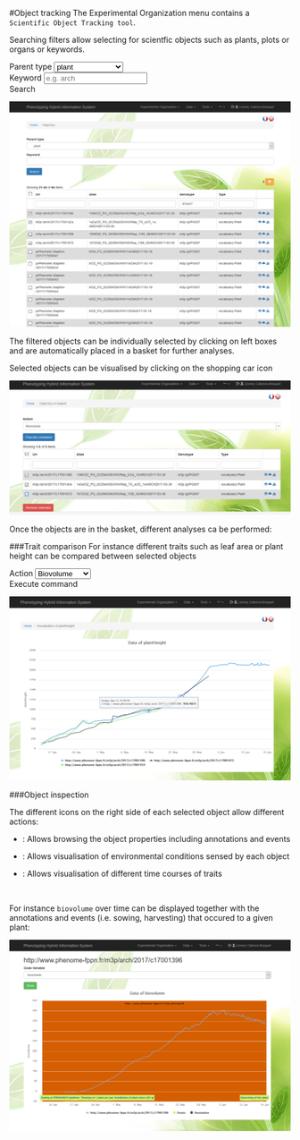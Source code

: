 #Object tracking
The Experimental Organization menu contains a `Scientific Object Tracking tool`. 

Searching filters allow selecting for scientfic objects such as plants, plots or organs or keywords.

 <div class="form-group">
  <label for="sel1">Parent type</label>
  <select class="form-control" id="sel1">
    <option>plant</option>
    <option>plot</option>
    <option>leaf</option>
    <option>ear inflorescence</option>
  </select>
</div> 

  <div class="form-group">
  <label for="usr">Keyword</label>
  <input type="text" class="form-control" id="usr" placeholder="e.g. arch">
</div>
<span class="btn btn-primary">Search</span> 

![](img/objecttrack1.png)

The filtered objects can be individually selected by clicking on left boxes and are automatically placed in a basket for further analyses. 

Selected objects can be visualised by clicking on the shopping car icon <a href="#" class="btn btn-warning">
          <span class="glyphicon glyphicon-shopping-cart"></span>     </a>

![](img/objecttrack2.png)

Once the objects are in the basket, different analyses ca be performed:

###Trait comparison
For instance different traits such as leaf area or plant height can be compared between selected objects
 <div class="form-group">
  <label for="sel1">Action</label>
  <select class="form-control" id="sel1">
    <option>Biovolume</option>
    <option>Leaf Area</option>
    <option>Plant height</option>
    <option>Thermal time</option>
  </select>
</div> 
<span class="btn btn-primary">Execute command</span> 

![](img/objecttrack3.png)

###Object inspection

The different icons on the right side of each selected object allow different actions:

- <p><a href="#"> <span class="glyphicon glyphicon-eye-open"></span> </a>: Allows browsing the object properties including annotations and events</p>

- <p><a href="#"> <span class="glyphicon glyphicon-cloud"></span> </a>: Allows visualisation of environmental conditions sensed by each object  </p>

- <p><a href="#"> <span class="glyphicon glyphicon-stats"></span> </a>: Allows visualisation of different time courses of traits </p>
<br>

For instance `biovolume` over time can be displayed together with the annotations and events (i.e. sowing, harvesting) that occured to a given plant:

![](img/objecttrack4.png)